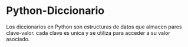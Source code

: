 # Python-Diccionario
Los diccionarios en Python son estructuras de datos que almacen pares clave-valor. cada clave es unica y se utiliza para acceder a su valor asociado.
